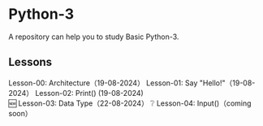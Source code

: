# Python-3
A repository can help you to study Basic Python-3.
## Lessons
Lesson-00: Architecture（19-08-2024）
Lesson-01: Say "Hello!"（19-08-2024）
Lesson-02: Print() (19-08-2024)         
🆕️ Lesson-03: Data Type（22-08-2024）
❔️ Lesson-04: Input()（coming soon）
